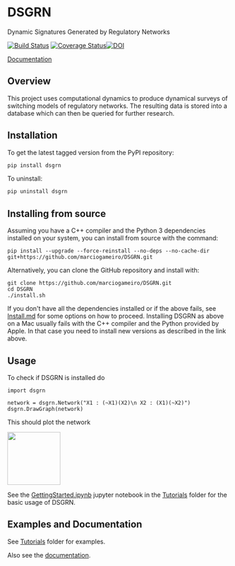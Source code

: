 # DSGRN
Dynamic Signatures Generated by Regulatory Networks

[![Build Status](https://travis-ci.org/shaunharker/DSGRN.svg?branch=master)](https://travis-ci.org/shaunharker/DSGRN) [![Coverage Status](https://coveralls.io/repos/github/shaunharker/DSGRN/badge.svg?branch=master)](https://coveralls.io/github/shaunharker/DSGRN?branch=master)[![DOI](https://zenodo.org/badge/35697682.svg)](https://zenodo.org/badge/latestdoi/35697682)

[Documentation](http://dsgrn.readthedocs.io/en/latest/)

## Overview 

This project uses computational dynamics to produce
dynamical surveys of switching models of regulatory 
networks. The resulting data is stored into a database
which can then be queried for further research.


## Installation

To get the latest tagged version from the PyPI repository:

```bash
pip install dsgrn
```

To uninstall:

```bash
pip uninstall dsgrn
```

## Installing from source

Assuming you have a C++ compiler and the Python 3 dependencies installed on your system, you can install from source with the command:

	pip install --upgrade --force-reinstall --no-deps --no-cache-dir git+https://github.com/marciogameiro/DSGRN.git

Alternatively, you can clone the GitHub repository and install with:

	git clone https://github.com/marciogameiro/DSGRN.git
	cd DSGRN
	./install.sh

If you don't have all the dependencies installed or if the above fails, see [Install.md](Install.md) for some options on how to proceed. Installing DSGRN as above on a Mac usually fails with the C++ compiler and the Python provided by Apple. In that case you need to install new versions as described in the link above.

## Usage

To check if DSGRN is installed do

```python,test
import dsgrn

network = dsgrn.Network("X1 : (~X1)(X2)\n X2 : (X1)(~X2)")
dsgrn.DrawGraph(network)
```

This should plot the network

<img src="network.png" width="120">

See the [GettingStarted.ipynb](https://github.com/marciogameiro/DSGRN/blob/master/Tutorials/GettingStarted.ipynb) jupyter notebook in the [Tutorials](https://github.com/marciogameiro/DSGRN/blob/master/Tutorials/) folder for the basic usage of DSGRN.

## Examples and Documentation

See [Tutorials](https://github.com/marciogameiro/DSGRN/blob/master/Tutorials/) folder for examples.

Also see the [documentation](https://shaunharker.github.io/DSGRN/).
